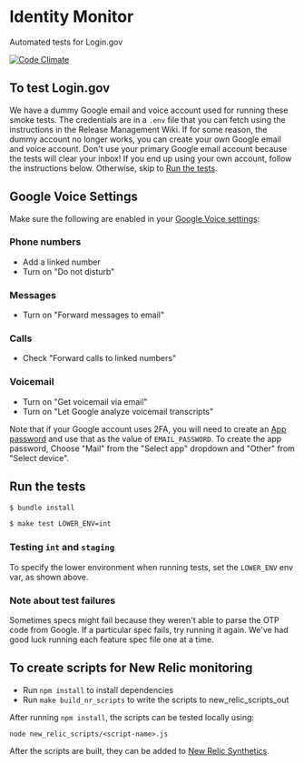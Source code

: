Identity Monitor
================

Automated tests for Login.gov

[![Code Climate](https://codeclimate.com/github/18F/identity-monitor/badges/gpa.svg)](https://codeclimate.com/github/18F/identity-monitor)


To test Login.gov
-----------------

We have a dummy Google email and voice account used for running these smoke
tests. The credentials are in a `.env` file that you can fetch using the
instructions in the Release Management Wiki. If for some reason, the dummy
account no longer works, you can create your own Google email and voice account.
Don't use your primary Google email account because the tests will clear your
inbox! If you end up using your own account, follow the instructions below.
Otherwise, skip to [Run the tests](#run-the-tests).

Google Voice Settings
---------------------
Make sure the following are enabled in your [Google Voice settings](https://voice.google.com/settings):

### Phone numbers
- Add a linked number
- Turn on "Do not disturb"

### Messages
- Turn on "Forward messages to email"

### Calls
- Check "Forward calls to linked numbers"

### Voicemail
- Turn on "Get voicemail via email"
- Turn on "Let Google analyze voicemail transcripts"

Note that if your Google account uses 2FA, you will need to create an
[App password](https://myaccount.google.com/apppasswords) and use that as the
value of `EMAIL_PASSWORD`. To create the app password, Choose "Mail" from the
"Select app" dropdown and "Other" from "Select device".

Run the tests
-------------

```bash
$ bundle install
```

```bash
$ make test LOWER_ENV=int
```

### Testing `int` and `staging`
To specify the lower environment when running tests, set the `LOWER_ENV` env var,
as shown above.

### Note about test failures
Sometimes specs might fail because they weren't able to parse the OTP code
from Google. If a particular spec fails, try running it again. We've had good
luck running each feature spec file one at a time.

To create scripts for New Relic monitoring
------------------------------------------

- Run `npm install` to install dependencies
- Run `make build_nr_scripts` to write the scripts to new_relic_scripts_out

After running `npm install`, the scripts can be tested locally using:

```
node new_relic_scripts/<script-name>.js
```

After the scripts are built, they can be added to
[New Relic Synthetics](https://docs.newrelic.com/docs/synthetics/new-relic-synthetics/using-monitors/add-edit-monitors).
